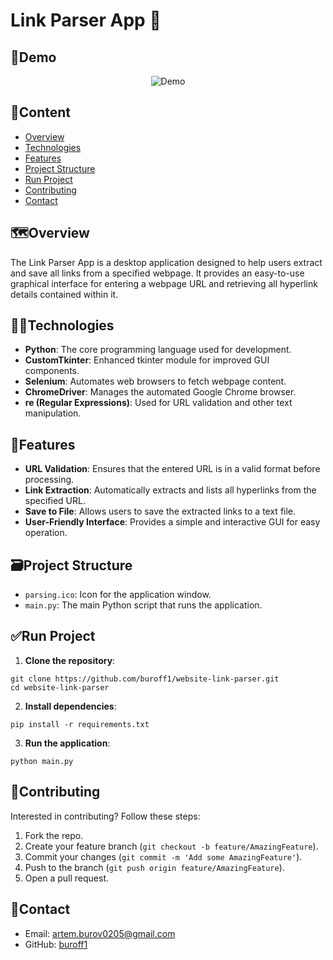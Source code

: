 # Link Parser App 🔗

## 🧪Demo
<p align="center">
  <img src="https://github.com/user-attachments/assets/da53b3f0-f3cf-4b84-bcb2-d917de9c86bb" alt="Demo">
</p>

## 📝Content

- [Overview](#%EF%B8%8Foverview)
- [Technologies](#technologies)
- [Features](#features)
- [Project Structure](#%EF%B8%8Fproject-structure)
- [Run Project](#run-project)
- [Contributing](#contributing)
- [Contact](#contact)

## 🗺️Overview

The Link Parser App is a desktop application designed to help users extract and save all links from a specified webpage. It provides an easy-to-use graphical interface for entering a webpage URL and retrieving all hyperlink details contained within it.

## 👨‍💻Technologies

- **Python**: The core programming language used for development.
- **CustomTkinter**: Enhanced tkinter module for improved GUI components.
- **Selenium**: Automates web browsers to fetch webpage content.
- **ChromeDriver**: Manages the automated Google Chrome browser.
- **re (Regular Expressions)**: Used for URL validation and other text manipulation.

## 👀Features

- **URL Validation**: Ensures that the entered URL is in a valid format before processing.
- **Link Extraction**: Automatically extracts and lists all hyperlinks from the specified URL.
- **Save to File**: Allows users to save the extracted links to a text file.
- **User-Friendly Interface**: Provides a simple and interactive GUI for easy operation.

## 🗃️Project Structure

- `parsing.ico`: Icon for the application window.
- `main.py`: The main Python script that runs the application.

## ✅Run Project

1. **Clone the repository**:
```
git clone https://github.com/buroff1/website-link-parser.git
cd website-link-parser
```
2. **Install dependencies**:
```
pip install -r requirements.txt
```
3. **Run the application**:
```
python main.py
```

## 🤝Contributing

Interested in contributing? Follow these steps:

1. Fork the repo.
2. Create your feature branch (`git checkout -b feature/AmazingFeature`).
3. Commit your changes (`git commit -m 'Add some AmazingFeature'`).
4. Push to the branch (`git push origin feature/AmazingFeature`).
5. Open a pull request.

## 📧Contact

- Email: [artem.burov0205@gmail.com](mailto:artem.burov0205@gmail.com)
- GitHub: [buroff1](https://github.com/buroff1)

